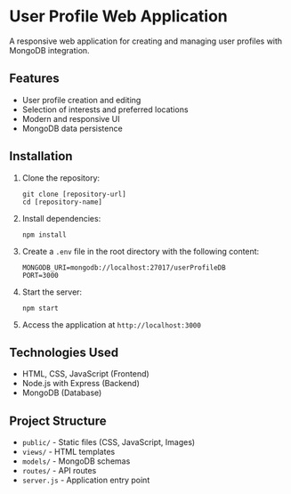 # User Profile Web Application

A responsive web application for creating and managing user profiles with MongoDB integration.

## Features

- User profile creation and editing
- Selection of interests and preferred locations
- Modern and responsive UI
- MongoDB data persistence

## Installation

1. Clone the repository:
   ```
   git clone [repository-url]
   cd [repository-name]
   ```

2. Install dependencies:
   ```
   npm install
   ```

3. Create a `.env` file in the root directory with the following content:
   ```
   MONGODB_URI=mongodb://localhost:27017/userProfileDB
   PORT=3000
   ```

4. Start the server:
   ```
   npm start
   ```

5. Access the application at `http://localhost:3000`

## Technologies Used

- HTML, CSS, JavaScript (Frontend)
- Node.js with Express (Backend)
- MongoDB (Database)

## Project Structure

- `public/` - Static files (CSS, JavaScript, Images)
- `views/` - HTML templates
- `models/` - MongoDB schemas
- `routes/` - API routes
- `server.js` - Application entry point